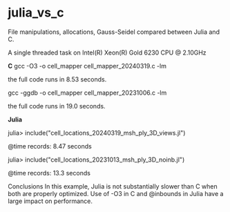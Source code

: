 # julia_vs_c
File manipulations, allocations, Gauss-Seidel compared between Julia and C.

A single threaded task on Intel(R) Xeon(R) Gold 6230 CPU @ 2.10GHz

**C**
gcc -O3 -o cell_mapper cell_mapper_20240319.c -lm

the full code runs in 8.53 seconds.

gcc -ggdb -o cell_mapper cell_mapper_20231006.c -lm

the full code runs in 19.0 seconds.


**Julia**

julia> include("cell_locations_20240319_msh_ply_3D_views.jl")

@time records: 8.47 seconds

julia> include("cell_locations_20231013_msh_ply_3D_noinb.jl")

@time records: 13.3 seconds

Conclusions
In this example, Julia is not substantially slower than C when both are properly optimized.  Use of -O3 in C and @inbounds in Julia have a large impact on performance.

